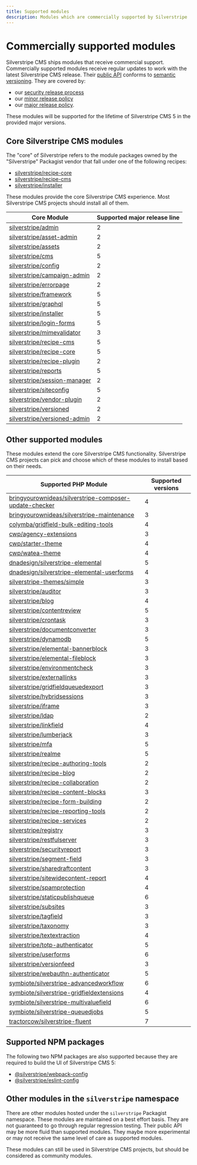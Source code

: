 ```yaml
---
title: Supported modules
description: Modules which are commercially supported by Silverstripe
---
```


# Commercially supported modules

Silverstripe CMS ships modules that receive commercial support. Commercially supported modules receive regular updates to work with the latest Silverstripe CMS release. Their [public API](/project_governance/public_api/) conforms to [semantic versioning](https://semver.org/). They are covered by:

- our [security release process](/contributing/managing_security_issues)
- our [minor release policy](minor_release_policy)
- our [major release policy](major_release_policy).

These modules will be supported for the lifetime of Silverstripe CMS 5 in the provided major versions.

## Core Silverstripe CMS modules

The "core" of Silverstripe refers to the module packages owned by the "Silverstripe" Packagist vendor that fall under one of the following recipes:

- [silverstripe/recipe-core](https://packagist.org/packages/silverstripe/recipe-core)
- [silverstripe/recipe-cms](https://packagist.org/packages/silverstripe/recipe-cms)
- [silverstripe/installer](https://packagist.org/packages/silverstripe/installer)

These modules provide the core Silverstripe CMS experience. Most Silverstripe CMS projects should install all of them.

Core Module | Supported major release line
-- | --
[silverstripe/admin](https://packagist.org/packages/silverstripe/admin) | 2
[silverstripe/asset-admin](https://packagist.org/packages/silverstripe/asset-admin) | 2
[silverstripe/assets](https://packagist.org/packages/silverstripe/assets) | 2
[silverstripe/cms](https://packagist.org/packages/silverstripe/cms) | 5
[silverstripe/config](https://packagist.org/packages/silverstripe/config) | 2
[silverstripe/campaign-admin](https://packagist.org/packages/silverstripe/campaign-admin) | 2
[silverstripe/errorpage](https://packagist.org/packages/silverstripe/errorpage) | 2
[silverstripe/framework](https://packagist.org/packages/silverstripe/framework) | 5
[silverstripe/graphql](https://packagist.org/packages/silverstripe/graphql) | 5
[silverstripe/installer](https://packagist.org/packages/silverstripe/installer) | 5
[silverstripe/login-forms](https://packagist.org/packages/silverstripe/login-forms) | 5
[silverstripe/mimevalidator](https://packagist.org/packages/silverstripe/mimevalidator) | 3
[silverstripe/recipe-cms](https://packagist.org/packages/silverstripe/recipe-cms) | 5
[silverstripe/recipe-core](https://packagist.org/packages/silverstripe/recipe-core) | 5
[silverstripe/recipe-plugin](https://packagist.org/packages/silverstripe/recipe-plugin) | 2
[silverstripe/reports](https://packagist.org/packages/silverstripe/reports) | 5
[silverstripe/session-manager](https://packagist.org/packages/silverstripe/session-manager) | 2
[silverstripe/siteconfig](https://packagist.org/packages/silverstripe/siteconfig) | 5
[silverstripe/vendor-plugin](https://packagist.org/packages/silverstripe/vendor-plugin) | 2
[silverstripe/versioned](https://packagist.org/packages/silverstripe/versioned) | 2
[silverstripe/versioned-admin](https://packagist.org/packages/silverstripe/versioned-admin) | 2

## Other supported modules

These modules extend the core Silverstripe CMS functionality. Silverstripe CMS projects can pick and choose which of these modules to install based on their needs.

Supported PHP Module | Supported versions
-- | --
[bringyourownideas/silverstripe-composer-update-checker](https://packagist.org/packages/bringyourownideas/silverstripe-composer-update-checker)   | 4
[bringyourownideas/silverstripe-maintenance](https://packagist.org/packages/bringyourownideas/silverstripe-maintenance) | 3
[colymba/gridfield-bulk-editing-tools](https://packagist.org/packages/colymba/gridfield-bulk-editing-tools) | 4
[cwp/agency-extensions](https://packagist.org/packages/cwp/agency-extensions) | 3
[cwp/starter-theme](https://packagist.org/packages/cwp/starter-theme) | 4
[cwp/watea-theme](https://packagist.org/packages/cwp/watea-theme) | 4
[dnadesign/silverstripe-elemental](https://packagist.org/packages/dnadesign/silverstripe-elemental) | 5
[dnadesign/silverstripe-elemental-userforms](https://packagist.org/packages/dnadesign/silverstripe-elemental-userforms) | 4
[silverstripe-themes/simple](https://packagist.org/packages/silverstripe-themes/simple) | 3
[silverstripe/auditor](https://packagist.org/packages/silverstripe/auditor) | 3
[silverstripe/blog](https://packagist.org/packages/silverstripe/blog) | 4
[silverstripe/contentreview](https://packagist.org/packages/silverstripe/contentreview) | 5
[silverstripe/crontask](https://packagist.org/packages/silverstripe/crontask) | 3
[silverstripe/documentconverter](https://packagist.org/packages/silverstripe/documentconverter) | 3
[silverstripe/dynamodb](https://packagist.org/packages/silverstripe/dynamodb) | 5
[silverstripe/elemental-bannerblock](https://packagist.org/packages/silverstripe/elemental-bannerblock) | 3
[silverstripe/elemental-fileblock](https://packagist.org/packages/silverstripe/elemental-fileblock) | 3
[silverstripe/environmentcheck](https://packagist.org/packages/silverstripe/environmentcheck) | 3
[silverstripe/externallinks](https://packagist.org/packages/silverstripe/externallinks) | 3
[silverstripe/gridfieldqueuedexport](https://packagist.org/packages/silverstripe/gridfieldqueuedexport) | 3
[silverstripe/hybridsessions](https://packagist.org/packages/silverstripe/hybridsessions) | 3
[silverstripe/iframe](https://packagist.org/packages/silverstripe/iframe) | 3
[silverstripe/ldap](https://packagist.org/packages/silverstripe/ldap) | 2
[silverstripe/linkfield](https://packagist.org/packages/silverstripe/linkfield) | 4
[silverstripe/lumberjack](https://packagist.org/packages/silverstripe/lumberjack) | 3
[silverstripe/mfa](https://packagist.org/packages/silverstripe/mfa) | 5
[silverstripe/realme](https://packagist.org/packages/silverstripe/realme) | 5
[silverstripe/recipe-authoring-tools](https://packagist.org/packages/silverstripe/recipe-authoring-tools) | 2
[silverstripe/recipe-blog](https://packagist.org/packages/silverstripe/recipe-blog) | 2
[silverstripe/recipe-collaboration](https://packagist.org/packages/silverstripe/recipe-collaboration) | 2
[silverstripe/recipe-content-blocks](https://packagist.org/packages/silverstripe/recipe-content-blocks) | 3
[silverstripe/recipe-form-building](https://packagist.org/packages/silverstripe/recipe-form-building) | 2
[silverstripe/recipe-reporting-tools](https://packagist.org/packages/silverstripe/recipe-reporting-tools) | 2
[silverstripe/recipe-services](https://packagist.org/packages/silverstripe/recipe-services) | 2
[silverstripe/registry](https://packagist.org/packages/silverstripe/registry) | 3
[silverstripe/restfulserver](https://packagist.org/packages/silverstripe/restfulserver) | 3
[silverstripe/securityreport](https://packagist.org/packages/silverstripe/securityreport) | 3
[silverstripe/segment-field](https://packagist.org/packages/silverstripe/segment-field) | 3
[silverstripe/sharedraftcontent](https://packagist.org/packages/silverstripe/sharedraftcontent) | 3
[silverstripe/sitewidecontent-report](https://packagist.org/packages/silverstripe/sitewidecontent-report) | 4
[silverstripe/spamprotection](https://packagist.org/packages/silverstripe/spamprotection) | 4
[silverstripe/staticpublishqueue](https://packagist.org/packages/silverstripe/staticpublishqueue) | 6
[silverstripe/subsites](https://packagist.org/packages/silverstripe/subsites) | 3
[silverstripe/tagfield](https://packagist.org/packages/silverstripe/tagfield) | 3
[silverstripe/taxonomy](https://packagist.org/packages/silverstripe/taxonomy) | 3
[silverstripe/textextraction](https://packagist.org/packages/silverstripe/textextraction) | 4
[silverstripe/totp-authenticator](https://packagist.org/packages/silverstripe/totp-authenticator) | 5
[silverstripe/userforms](https://packagist.org/packages/silverstripe/userforms) | 6
[silverstripe/versionfeed](https://packagist.org/packages/silverstripe/versionfeed) | 3
[silverstripe/webauthn-authenticator](https://packagist.org/packages/silverstripe/webauthn-authenticator) | 5
[symbiote/silverstripe-advancedworkflow](https://packagist.org/packages/symbiote/silverstripe-advancedworkflow) | 6
[symbiote/silverstripe-gridfieldextensions](https://packagist.org/packages/symbiote/silverstripe-gridfieldextensions) | 4
[symbiote/silverstripe-multivaluefield](https://packagist.org/packages/symbiote/silverstripe-multivaluefield) | 6
[symbiote/silverstripe-queuedjobs](https://packagist.org/packages/symbiote/silverstripe-queuedjobs) | 5
[tractorcow/silverstripe-fluent](https://packagist.org/packages/tractorcow/silverstripe-fluent) | 7

## Supported NPM packages

The following two NPM packages are also supported because they are required to build the UI of Silverstripe CMS 5:

- [@silverstripe/webpack-config](https://www.npmjs.com/package/@silverstripe/webpack-config)
- [@silverstripe/eslint-config](https://www.npmjs.com/package/@silverstripe/eslint-config)

## Other modules in the `silverstripe` namespace

There are other modules hosted under the `silverstripe` Packagist namespace. These modules are maintained on a best effort basis. They are not guaranteed to go through regular regression testing. Their public API may be more fluid than supported modules. They maybe more experimental or may not receive the same level of care as supported modules.

These modules can still be used in Silverstripe CMS projects, but should be considered as community modules.

